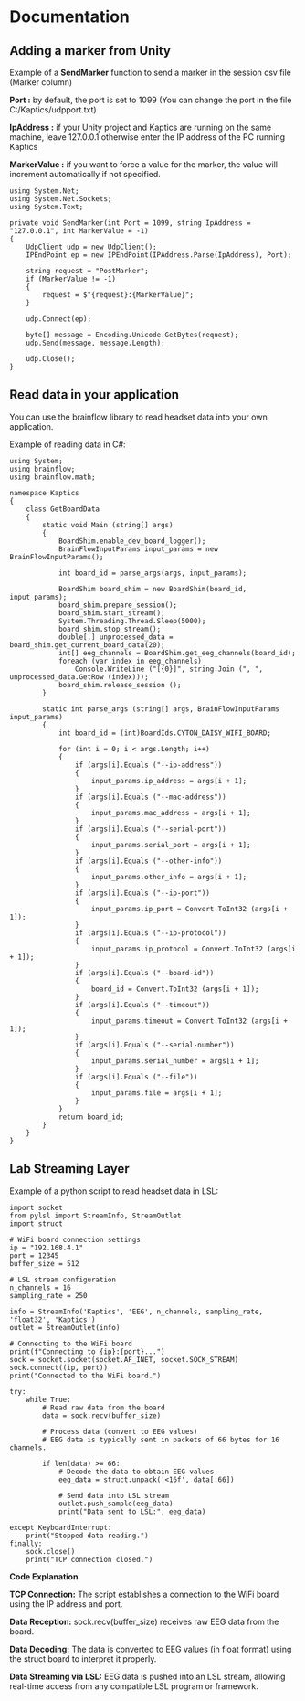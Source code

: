 # Documentation

## Adding a marker from Unity

Example of a **SendMarker** function to send a marker in the session csv file (Marker column)

**Port :** by default, the port is set to 1099 (You can change the port in the file C:/Kaptics/udpport.txt)

**IpAddress :** if your Unity project and Kaptics are running on the same machine, leave 127.0.0.1 otherwise enter the IP address of the PC running Kaptics

**MarkerValue :** if you want to force a value for the marker, the value will increment automatically if not specified.
```
using System.Net;
using System.Net.Sockets;
using System.Text;

private void SendMarker(int Port = 1099, string IpAddress = "127.0.0.1", int MarkerValue = -1)
{
    UdpClient udp = new UdpClient();
    IPEndPoint ep = new IPEndPoint(IPAddress.Parse(IpAddress), Port);

    string request = "PostMarker";
    if (MarkerValue != -1)
    {
        request = $"{request}:{MarkerValue}";
    }

    udp.Connect(ep);

    byte[] message = Encoding.Unicode.GetBytes(request);
    udp.Send(message, message.Length);

    udp.Close();
}
```

## Read data in your application

You can use the brainflow library to read headset data into your own application.

Example of reading data in C#:
```
using System;
using brainflow;
using brainflow.math;

namespace Kaptics
{
    class GetBoardData
    {
        static void Main (string[] args)
        {
            BoardShim.enable_dev_board_logger();
            BrainFlowInputParams input_params = new BrainFlowInputParams();

            int board_id = parse_args(args, input_params);

            BoardShim board_shim = new BoardShim(board_id, input_params);
            board_shim.prepare_session();
            board_shim.start_stream();
            System.Threading.Thread.Sleep(5000);
            board_shim.stop_stream();
            double[,] unprocessed_data = board_shim.get_current_board_data(20);
            int[] eeg_channels = BoardShim.get_eeg_channels(board_id);
            foreach (var index in eeg_channels)
                Console.WriteLine ("[{0}]", string.Join (", ", unprocessed_data.GetRow (index)));
            board_shim.release_session ();
        }

        static int parse_args (string[] args, BrainFlowInputParams input_params)
        {
            int board_id = (int)BoardIds.CYTON_DAISY_WIFI_BOARD;

            for (int i = 0; i < args.Length; i++)
            {
                if (args[i].Equals ("--ip-address"))
                {
                    input_params.ip_address = args[i + 1];
                }
                if (args[i].Equals ("--mac-address"))
                {
                    input_params.mac_address = args[i + 1];
                }
                if (args[i].Equals ("--serial-port"))
                {
                    input_params.serial_port = args[i + 1];
                }
                if (args[i].Equals ("--other-info"))
                {
                    input_params.other_info = args[i + 1];
                }
                if (args[i].Equals ("--ip-port"))
                {
                    input_params.ip_port = Convert.ToInt32 (args[i + 1]);
                }
                if (args[i].Equals ("--ip-protocol"))
                {
                    input_params.ip_protocol = Convert.ToInt32 (args[i + 1]);
                }
                if (args[i].Equals ("--board-id"))
                {
                    board_id = Convert.ToInt32 (args[i + 1]);
                }
                if (args[i].Equals ("--timeout"))
                {
                    input_params.timeout = Convert.ToInt32 (args[i + 1]);
                }
                if (args[i].Equals ("--serial-number"))
                {
                    input_params.serial_number = args[i + 1];
                }
                if (args[i].Equals ("--file"))
                {
                    input_params.file = args[i + 1];
                }
            }
            return board_id;
        }
    }
}
```

## Lab Streaming Layer

Example of a python script to read headset data in LSL:
```
import socket
from pylsl import StreamInfo, StreamOutlet
import struct

# WiFi board connection settings
ip = "192.168.4.1" 
port = 12345
buffer_size = 512

# LSL stream configuration
n_channels = 16
sampling_rate = 250

info = StreamInfo('Kaptics', 'EEG', n_channels, sampling_rate, 'float32', 'Kaptics')
outlet = StreamOutlet(info)

# Connecting to the WiFi board
print(f"Connecting to {ip}:{port}...")
sock = socket.socket(socket.AF_INET, socket.SOCK_STREAM)
sock.connect((ip, port))
print("Connected to the WiFi board.")

try:
    while True:
        # Read raw data from the board
        data = sock.recv(buffer_size)
        
        # Process data (convert to EEG values)
        # EEG data is typically sent in packets of 66 bytes for 16 channels.
        
        if len(data) >= 66: 
            # Decode the data to obtain EEG values
            eeg_data = struct.unpack('<16f', data[:66])
            
            # Send data into LSL stream
            outlet.push_sample(eeg_data)
            print("Data sent to LSL:", eeg_data)
            
except KeyboardInterrupt:
    print("Stopped data reading.")
finally:
    sock.close()
    print("TCP connection closed.")
```

**Code Explanation**

**TCP Connection:** The script establishes a connection to the WiFi board using the IP address and port.

**Data Reception:** sock.recv(buffer_size) receives raw EEG data from the board.

**Data Decoding:** The data is converted to EEG values (in float format) using the struct board to interpret it properly.

**Data Streaming via LSL:** EEG data is pushed into an LSL stream, allowing real-time access from any compatible LSL program or framework.
